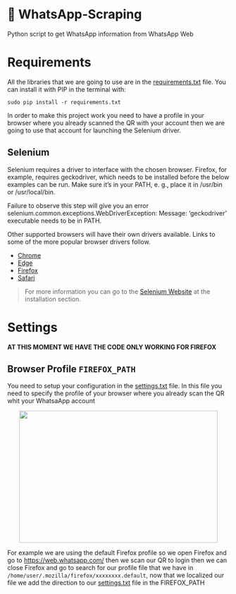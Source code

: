 # :speech_balloon: WhatsApp-Scraping
Python script to get WhatsApp information from WhatsApp Web

# Requirements 
All the libraries that we are going to use are in the [requirements.txt](requirements.txt) file.
You can install it with PIP in the terminal with:
```
sudo pip install -r requirements.txt
```
In order to make this project work you need to have a profile in your browser where you already scanned the QR with your account then we are going to use that account for launching the Selenium driver.

## Selenium
Selenium requires a driver to interface with the chosen browser. Firefox, for example, requires geckodriver, which needs to be installed before the below examples can be run. Make sure it’s in your PATH, e. g., place it in /usr/bin or /usr/local/bin.

Failure to observe this step will give you an error selenium.common.exceptions.WebDriverException: Message: ‘geckodriver’ executable needs to be in PATH.

Other supported browsers will have their own drivers available. Links to some of the more popular browser drivers follow.
* [Chrome](https://sites.google.com/a/chromium.org/chromedriver/downloads)
* [Edge](https://developer.microsoft.com/en-us/microsoft-edge/tools/webdriver/)
* [Firefox](https://github.com/mozilla/geckodriver/releases)
* [Safari](https://webkit.org/blog/6900/webdriver-support-in-safari-10/)

>For more information you can go to the [Selenium Website](http://selenium-python.readthedocs.io/installation.html) at the installation section.

# Settings
**AT THIS MOMENT WE HAVE THE CODE ONLY WORKING FOR FIREFOX**

## Browser Profile ```FIREFOX_PATH```
You need to setup your configuration in the [settings.txt](settings.txt) file.
In this file you need to specify the profile of your browser where you already scan the QR whit your WhatsaApp account
<p align="center">
  <img width="450" height="300" src="http://dl1.cbsistatic.com/i/2017/04/26/6431e906-7aa6-4bc7-bcc2-2f6fc8ec6935/68ef88d0940c3ac784e54869b0bdf1bc/imgingest-8720007773569767113.png">
</p>

For example we are using the default Firefox profile so we open Firefox and go to https://web.whatsapp.com/ then we scan our QR to login then we can close Firefox and go to search for our profile file that we have in ```/home/user/.mozilla/firefox/xxxxxxxx.default```, now that we localized our file we add the direction to our [settings.txt](settings.txt) file in the FIREFOX_PATH


